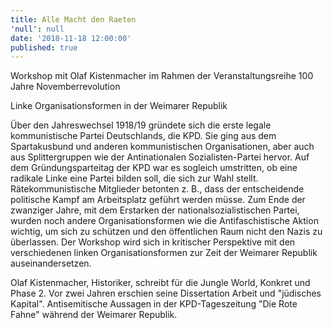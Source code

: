 ```yaml
---
title: Alle Macht den Raeten
'null': null
date: '2018-11-18 12:00:00'
published: true
---
```


Workshop mit Olaf Kistenmacher im Rahmen der Veranstaltungsreihe 100 Jahre Novemberrevolution



Linke Organisationsformen in der Weimarer Republik

Über den Jahreswechsel 1918/19 gründete sich die erste legale
kommunistische Partei Deutschlands, die KPD. Sie ging aus dem
Spartakusbund und anderen kommunistischen Organisationen, aber auch aus
Splittergruppen wie der Antinationalen Sozialisten-Partei hervor. Auf
dem Gründungsparteitag der KPD war es sogleich umstritten, ob eine
radikale Linke eine Partei bilden soll, die sich zur Wahl stellt.
Rätekommunistische Mitglieder betonten z. B., dass der entscheidende
politische Kampf am Arbeitsplatz geführt werden müsse. Zum Ende der
zwanziger Jahre, mit dem Erstarken der nationalsozialistischen Partei,
wurden noch andere Organisationsformen wie die Antifaschistische Aktion
wichtig, um sich zu schützen und den öffentlichen Raum nicht den Nazis
zu überlassen. Der Workshop wird sich in kritischer Perspektive mit den
verschiedenen linken Organisationsformen zur Zeit der Weimarer Republik
auseinandersetzen.



Olaf Kistenmacher, Historiker, schreibt für die Jungle World, Konkret
und Phase 2. Vor zwei Jahren erschien seine Dissertation Arbeit und
"jüdisches Kapital". Antisemitische Aussagen in der KPD-Tageszeitung
"Die Rote Fahne" während der Weimarer Republik.
